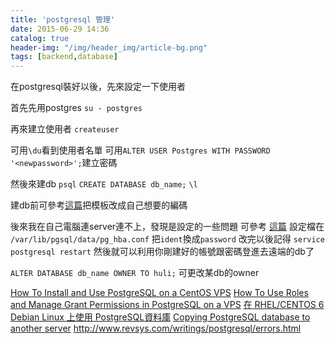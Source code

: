 ```yaml
---
title: 'postgresql 管理'
date: 2015-06-29 14:36
catalog: true
header-img: "/img/header_img/article-bg.png"
tags: [backend,database]
---
```

在postgresql裝好以後，先來設定一下使用者

首先先用postgres
`su - postgres`

再來建立使用者
`createuser`

可用`\du`看到使用者名單
可用`ALTER USER Postgres WITH PASSWORD '<newpassword>';`建立密碼

然後來建db
`psql`
`CREATE DATABASE db_name;`
`\l`

建db前可參考[這篇](https://gist.github.com/ffmike/877447)把模板改成自己想要的編碼

後來我在自己電腦連server連不上，發現是設定的一些問題
可參考 [這篇](http://stackoverflow.com/questions/2942485/psql-fatal-ident-authentication-failed-for-user-postgres)
設定檔在 `/var/lib/pgsql/data/pg_hba.conf`
把`ident`換成`password`
改完以後記得 `service postgresql restart`
然後就可以利用你剛建好的帳號跟密碼登進去遠端的db了

`ALTER DATABASE db_name OWNER TO huli;` 可更改某db的owner


[How To Install and Use PostgreSQL on a CentOS VPS](https://www.digitalocean.com/community/tutorials/how-to-install-and-use-postgresql-on-a-centos-vps)
[How To Use Roles and Manage Grant Permissions in PostgreSQL on a VPS](https://www.digitalocean.com/community/tutorials/how-to-use-roles-and-manage-grant-permissions-in-postgresql-on-a-vps--2)
[在 RHEL/CENTOS 6 Debian Linux 上使用 PostgreSQL資料庫](http://blog.jangmt.com/2011/04/rhelcentos-postgresql.html)
[Copying PostgreSQL database to another server](http://stackoverflow.com/questions/1237725/copying-postgresql-database-to-another-server)
http://www.revsys.com/writings/postgresql/errors.html


